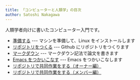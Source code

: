 ```yaml
---
title: 「コンピューターと人類学」の目次
author: Satoshi Nakagawa
---
```


人類学者向けに書いたコンピューター入門です。 

- [準備する](intro.md) --- マシンを準備して、Linux をインストールします
- [リポジトリをつくる](git.md) --- Github にリポジトリをつくります
- [マークダウン](markdown.md) --- マークダウン記法で論文を書きます
- [Emacs をつかいこなす](emacs.md) --- Emacs をつかいこなします
- [リポジトリで共同作業をする（オーナー編）](github-owner.md)
- [リポジトリで共同作業をする（メンバー編）](github-member.md)


